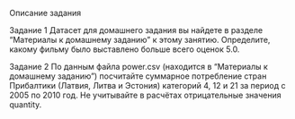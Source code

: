 Описание задания

Задание 1
Датасет для домашнего задания вы найдете в разделе “Материалы к домашнему заданию” к этому занятию.
Определите, какому фильму было выставлено больше всего оценок 5.0.

Задание 2
По данным файла power.csv (находится в “Материалы к домашнему заданию”) посчитайте суммарное потребление стран Прибалтики (Латвия, Литва и Эстония) категорий 4, 12 и 21 за период с 2005 по 2010 год. Не учитывайте в расчётах отрицательные значения quantity.